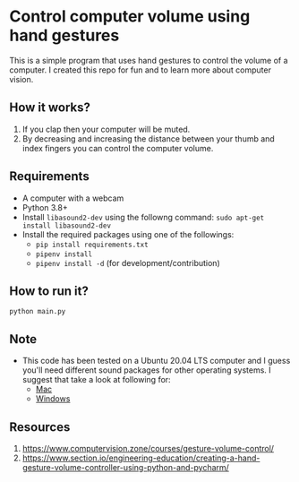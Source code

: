# Control computer volume using hand gestures

This is a simple program that uses hand gestures to control the volume of a computer. I created this repo for fun and to learn more about computer vision.

## How it works?

1. If you clap then your computer will be muted.
2. By decreasing and increasing the distance between your thumb and index fingers you can control the computer volume.

## Requirements

* A computer with a webcam
* Python 3.8+
* Install `libasound2-dev` using the followng command:
```sudo apt-get install libasound2-dev```
* Install the required packages using one of the followings:
  * `pip install requirements.txt`
  * `pipenv install`
  * `pipenv install -d` (for development/contribution)

## How to run it?

`python main.py`

## Note

* This code has been tested on a Ubuntu 20.04 LTS computer and I guess you'll need different sound packages for other operating systems. I suggest that take a look at following for:
  * [Mac](https://stackoverflow.com/a/45772468/5326238)
  * [Windows](https://techoverflow.net/2020/04/04/how-to-set-windows-audio-volume-using-python/)

## Resources

1. https://www.computervision.zone/courses/gesture-volume-control/
2. https://www.section.io/engineering-education/creating-a-hand-gesture-volume-controller-using-python-and-pycharm/
